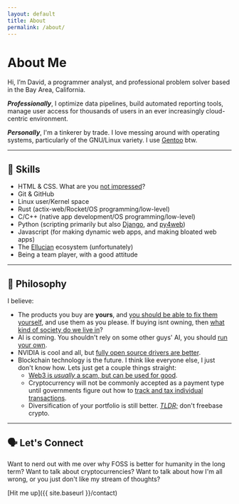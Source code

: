 ```yaml
---
layout: default
title: About
permalink: /about/
---
```


# About Me

Hi, I’m David, a programmer analyst, and professional problem solver based in the Bay Area, California.


_**Professionally**_, I optimize data pipelines, build automated reporting tools, manage user access for thousands of users in an ever increasingly cloud-centric environment.

_**Personally**_, I'm a tinkerer by trade. I love messing around with operating systems, particularly of the GNU/Linux variety. I use [Gentoo](https://www.gentoo.org/) btw. 

---

## 🔧 Skills

- HTML & CSS. What are you [not impressed](https://www.youtube.com/watch?v=dQw4w9WgXcQ&list=RDdQw4w9WgXcQ&start_radio=1&pp=ygUXbmV2ZXIgZ29ubmEgZ2l2ZSB5b3UgdXCgBwHSBwkJxwkBhyohjO8%3D)?
- Git & GitHub
- Linux user/Kernel space
- Rust (actix-web/Rocket/OS programming/low-level)
- C/C++ (native app development/OS programming/low-level)
- Python (scripting primarily but also [Django](https://www.djangoproject.com/), and [py4web](https://py4web.com/))
- Javascript (for making dynamic web apps, and making bloated web apps)
- The [Ellucian](https://www.ellucian.com/) ecosystem (unfortunately)
- Being a team player, with a good attitude

---

## 🎯 Philosophy

I believe:
- The products you buy are **yours**, and [you should be able to fix them yourself](https://www.repair.org/stand-up), and use them as you please. If buying isnt owning, then [what kind of society do we live in](https://en.wikipedia.org/wiki/Serfdom)?
- AI is coming. You shouldn't rely on some other guys' AI, you should [run your own](https://ollama.com/).
- NVIDIA is cool and all, but [fully open source drivers are better](https://www.youtube.com/watch?v=iYWzMvlj2RQ&rco=1).
- Blockchain technology is the future. I think like everyone else, I just don't know how. Lets just get a couple things straight:
    - [Web3 is _usually_ a scam, but can be used for good](https://www.youtube.com/watch?v=K2_EeEo7kwY).
    - Cryptocurrency will not be commonly accepted as a payment type until governments figure out how to [track and tax individual transactions](https://www.irs.gov/filing/digital-assets). 
    - Diversification of your portfolio is still better. [_TLDR;_](https://en.wikipedia.org/wiki/Wikipedia:Too_long;_didn%27t_read) don't freebase crypto. 
    
---

## 🗣️ Let's Connect
Want to nerd out with me over why FOSS is better for humanity in the long term? Want to talk about cryptocurrencies? Want to talk about how I'm all wrong, or you just don't like my stream of thoughts? 

[Hit me up]({{ site.baseurl }}/contact)
